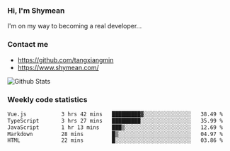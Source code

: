 ### Hi, I'm Shymean

I'm on my way to becoming a real developer...

### Contact me

- <https://github.com/tangxiangmin>
- <https://www.shymean.com/>

![Github Stats](https://github-readme-stats.vercel.app/api?username=tangxiangmin&show_icons=true&theme=dark)


###  Weekly code statistics

<!--START_SECTION:waka-->

```txt
Vue.js           3 hrs 42 mins   █████████▓░░░░░░░░░░░░░░░   38.49 %
TypeScript       3 hrs 27 mins   █████████░░░░░░░░░░░░░░░░   35.99 %
JavaScript       1 hr 13 mins    ███▒░░░░░░░░░░░░░░░░░░░░░   12.69 %
Markdown         28 mins         █▒░░░░░░░░░░░░░░░░░░░░░░░   04.97 %
HTML             22 mins         █░░░░░░░░░░░░░░░░░░░░░░░░   03.86 %
```

<!--END_SECTION:waka-->